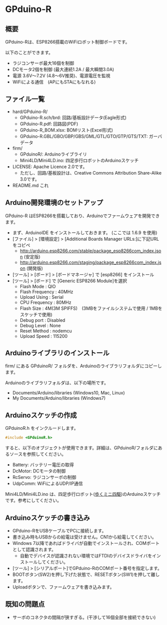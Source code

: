 GPduino-R
=========

## 概要
GPduino-Rは、ESP8266搭載のWiFiロボット制御ボードです。

以下のことができます。
* ラジコンサーボ最大16個を制御
* DCモータ2個を制御 (最大連続1.2A / 最大瞬間3.0A)
* 電源 3.6V～7.2V (4.8～6V推奨)、電源電圧を監視
* WiFiによる通信　(APにもSTAにもなれる)

## ファイル一覧

* hard/GPduino-R/
	* GPduino-R.sch/brd: 回路/基板設計データ(Eagle形式)
	* GPduino-R.pdf: 回路図(PDF)
	* GPduino-R_BOM.xlsx: BOMリスト(Excel形式)
	* GPduino-R.GBL/GBO/GBP/GBS/GML/GTL/GTO/GTP/GTS/TXT: ガーバデータ
* firm/
	* GPduinoR/: Arduinoライブライリ
	* Mini4LD/Mini4LD.ino: 四足歩行ロボットのArduinoスケッチ
* LICENSE: Apache Licence 2.0です。
	* ただし、回路/基板設計は、Creative Commons Attribution Share-Alike 3.0です。
* README.md これ

## Arduino開発環境のセットアップ
GPduino-R はESP8266を搭載しており、Arduinoでファームウェアを開発できます。

* まず、ArduinoIDE をインストールしておきます。 (ここでは 1.6.9 を使用)
* [ファイル] > [環境設定] > [Additional Boards Manager URLs:]に下記URLをコピペ
	* http://arduino.esp8266.com/stable/package_esp8266com_index.json (安定版)
	* http://arduino.esp8266.com/staging/package_esp8266com_index.json (開発版)
* [ツール] > [ボード] > [ボードマネージャ] で [esp8266] をインストール
* [ツール] > [ボード] で [Generic ESP8266 Module]を選択
	* Flash Mode : QIO
	* Flash Frequency : 40MHz
	* Upload Using : Serial
	* CPU Frequency : 80MHz
	* Flash Size : 4M(3M SPIFFS)　(3MBをファイルシステムで使用 / 1MBをスケッチで使用)
	* Debug port : Disabled
	* Debug Level : None
	* Reset Method : nodemcu
	* Upload Speed : 115200

## Arduinoライブラリのインストール

firm/ にある GPduinoR/ フォルダを、Arduinoのライブラリフォルダにコピーします。

Arduinoのライブラリフォルダは、以下の場所です。
* Documents/Arduino/libraries (Windows10, Mac, Linux)
* My Documents/Arduino/libraries (Windows7)

## Arduinoスケッチの作成
GPduinoR.h をインクルードします。
``` c
#include <GPduinoR.h>
```
すると、以下のオブジェクトが使用できます。詳細は、GPduinoR/フォルダにあるソースを参照してください。
- Battery: バッテリー電圧の取得
- DcMotor: DCモータの制御
- RcServo: ラジコンサーボの制御
- UdpComm: WiFiによるUDP/IP通信

Mini4LD/Mini4LD.ino は、四足歩行ロボット([歩くミニ四駆](https://www.youtube.com/watch?v=Bx3RYRKqrKQ))のArduinoスケッチです。参考にしてください。

## Arduinoスケッチの書き込み

* GPduino-RをUSBケーブルでPCに接続します。
* 書き込み時もUSBからの給電は受けません。CN1から給電してください。
* Windows 7以降であればドライバが自動でインストールされ、COMポートとして認識されます。
	* 自動でデバイスが認識されない環境ではFTDIのデバイスドライバをインストールしてください。
* [ツール] > [シリアルポート]でGPduino-RのCOMポート番号を指定します。
* BOOTボタン(SW2)を押し下げた状態で、RESETボタン(SW1)を押して離します。
* Uploadボタンで、ファームウェアを書き込みます。

## 既知の問題点
* サーボのコネクタの間隔が狭すぎる。(干渉して16個全部を接続できない)
